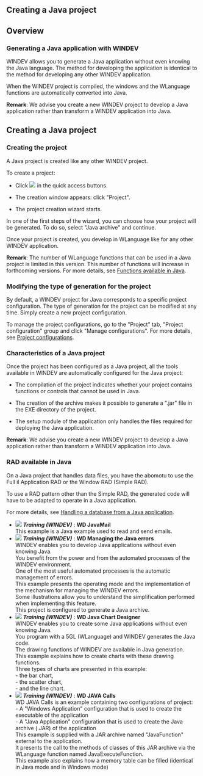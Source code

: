 


## Creating a Java project
			



<a name="NOTE1"></a>
<a name="NOTE1_1"></a>


## Overview
<a name="overview_ELTTEXTE000143"></a>


### Generating a Java application with WINDEV
<a name="generating_java_application_with_windev_ELTPARAGRAPHE000011"></a>

WINDEV allows you to generate a Java application without even knowing the Java language. The method for developing the application is identical to the method for developing any other WINDEV application.

When the WINDEV project is compiled, the windows and the WLanguage functions are automatically converted into Java.

**Remark**: We advise you create a new WINDEV project to develop a Java application rather than transform a WINDEV application into Java.

<a name="NOTE2"></a>
<a name="NOTE2_1"></a>


## Creating a Java project
<a name="creating_java_project_ELTTEXTE000167"></a>


### Creating the project
<a name="creating_the_project_ELTPARAGRAPHE000024"></a>

A Java project is created like any other WINDEV project. 

To create a project: 

- Click ![](https://doc.pcsoft.fr/en-US/images/image.awp?langid=3&name=ico_nouveau.gif)
 in the quick access buttons. 

- The creation window appears: click "Project".

- The project creation wizard starts.




In one of the first steps of the wizard, you can choose how your project will be generated. To do so, select "Java archive" and continue.

Once your project is created, you develop in WLanguage like for any other WINDEV application.

**Remark**: The number of WLanguage functions that can be used in a Java project is limited in this version. This number of functions will increase in forthcoming versions. For more details, see [Functions available in Java](../Editeurs/9000056.md). 
<a name="NOTE2_2"></a>


### Modifying the type of generation for the project
<a name="modifying_the_type_generation_for_the_project_ELTPARAGRAPHE000048"></a>

By default, a WINDEV project for Java corresponds to a specific project configuration. The type of generation for the project can be modified at any time. Simply create a new project configuration.

To manage the project configurations, go to the "Project" tab, "Project configuration" group and click "Manage configurations". For more details, see [Project configurations](../Editeurs/9000030.md).
<a name="NOTE2_3"></a>


### Characteristics of a Java project
<a name="characteristics_java_project_ELTPARAGRAPHE000072"></a>

Once the project has been configured as a Java project, all the tools available in WINDEV are automatically configured for the Java project:

- The compilation of the project indicates whether your project contains functions or controls that cannot be used in Java.

- The creation of the archive makes it possible to generate a ".jar" file in the EXE directory of the project.

- The setup module of the application only handles the files required for deploying the Java application.




**Remark**: We advise you create a new WINDEV project to develop a Java application rather than transform a WINDEV application into Java.
<a name="NOTE2_4"></a>


### RAD available in Java
<a name="rad_available_java_ELTPARAGRAPHE000085"></a>

On a Java project that handles data files, you have the abomotu to use the Full il Application RAD or the Window RAD (Simple RAD).

To use a RAD pattern other than the Simple RAD, the generated code will have to be adapted to operate in a Java application.

For more details, see [Handling a database from a Java application](../Editeurs/9000008.md). 


- ![](https://doc.pcsoft.fr/en-US/images/image.awp?langid=3&name=WDJavaMail.gif) ***Training (WINDEV)*** : **WD JavaMail** <br>This example is a Java example used to read and send emails.
- ![](https://doc.pcsoft.fr/en-US/images/image.awp?langid=3&name=WDManagingtheJavaerrors.gif) ***Training (WINDEV)*** : **WD Managing the Java errors** <br>WINDEV enables you to develop Java applications without even knowing Java.<br>You benefit from the power and from the automated processes of the WINDEV environment.<br>One of the most useful automated processes is the automatic management of errors. <br>This example presents the operating mode and the implementation of the mechanism for managing the WINDEV errors.<br>Some illustrations allow you to understand the simplification performed when implementing this feature. <br>This project is configured to generate a Java archive.
- ![](https://doc.pcsoft.fr/en-US/images/image.awp?langid=3&name=WDJavaChartDesigner.gif) ***Training (WINDEV)*** : **WD Java Chart Designer** <br>WINDEV enables you to create some Java applications without even knowing Java.<br>You program with a 5GL (WLanguage) and WINDEV generates the Java code.<br>The drawing functions of WINDEV are available in Java generation.<br>This example explains how to create charts with these drawing functions.<br>Three types of charts are presented in this example: <br>- the bar chart,<br>- the scatter chart,<br>- and the line chart.
- ![](https://doc.pcsoft.fr/en-US/images/image.awp?langid=3&name=WDJAVACalls.gif) ***Training (WINDEV)*** : **WD JAVA Calls** <br>WD JAVA Calls is an example containing two configurations of project:<br>- A "Windows Application" configuration that is used to create the executable of the application<br>- A "Java Application" configuration that is used to create the Java archive (.JAR) of the application<br>This example is supplied with a JAR archive named "JavaFunction" external to the application.<br>It presents the call to the methods of classes of this JAR archive via the WLanguage function named JavaExecuteFunction.<br>This example also explains how a memory table can be filled (identical in Java mode and in Windows mode)


